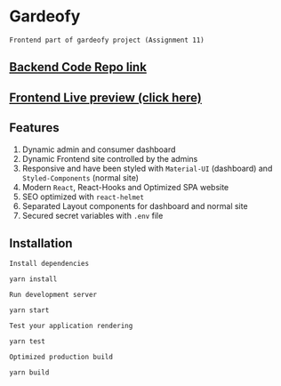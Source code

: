 # Gardeofy
``Frontend part of gardeofy project (Assignment 11)``

## [Backend Code Repo link](https://github.com/mahabubdev/gardeofy-apiserver-assignment)
## [Frontend Live preview (click here)](https://gardeofy.web.app/)


## Features
1. Dynamic admin and consumer dashboard
2. Dynamic Frontend site controlled by the admins
3. Responsive and have been styled with `Material-UI` (dashboard) and `Styled-Components` (normal site)
4. Modern `React`, React-Hooks and Optimized SPA website
5. SEO optimized with `react-helmet`
6. Separated Layout components for dashboard and normal site
7. Secured secret variables with `.env` file

## Installation
``Install dependencies``
```
yarn install
```

``Run development server``
```
yarn start
```

``Test your application rendering``
```
yarn test
```

``Optimized production build``
```
yarn build
```

